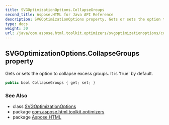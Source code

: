 ```yaml
---
title: SVGOptimizationOptions.CollapseGroups
second_title: Aspose.HTML for Java API Reference
description: SVGOptimizationOptions property. Gets or sets the option to collapse excess groups. It is true by default
type: docs
weight: 30
url: /java/com.aspose.html.toolkit.optimizers/svgoptimizationoptions/collapsegroups/
---
```

## SVGOptimizationOptions.CollapseGroups property

Gets or sets the option to collapse excess groups. It is 'true' by default.

```java
public bool CollapseGroups { get; set; }
```

### See Also

* class [SVGOptimizationOptions](../)
* package [com.aspose.html.toolkit.optimizers](../../../com.aspose.html.toolkit.optimizers/)
* package [Aspose.HTML](../../../)
